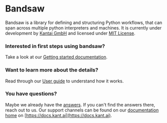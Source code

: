 # Bandsaw

Bandsaw is a library for defining and structuring Python workflows, that can span
across multiple python interpreters and machines. It is currently under development
by [Kantai GmbH](https://kant.ai) and licensed under
[MIT License](https://gitlab.com/kantai/bandsaw/-/blob/mainline/LICENSE).

### Interested in first steps using bandsaw?
Take a look at our [Getting started documentation](../getting_started/).

### Want to learn more about the details?
Read through our [User guide](../user_guide/) to understand how it works.

### You have questions?
Maybe we already have the [answers](../faq/). If you can't find the answers
there, reach out to us. Our support channels can be found on our [documentation home](https://docs.kant.ai)
on [https://docs.kant.ai](https://docs.kant.ai).

